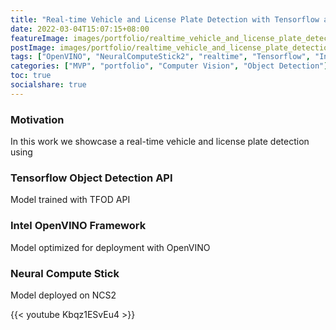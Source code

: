 ```yaml
---
title: "Real-time Vehicle and License Plate Detection with Tensorflow and OpenVINO"
date: 2022-03-04T15:07:15+08:00
featureImage: images/portfolio/realtime_vehicle_and_license_plate_detection_with_openvino/feature_image.gif
postImage: images/portfolio/realtime_vehicle_and_license_plate_detection_with_openvino/post_image.jpg
tags: ["OpenVINO", "NeuralComputeStick2", "realtime", "Tensorflow", "Intel"]
categories: ["MVP", "portfolio", "Computer Vision", "Object Detection"]
toc: true
socialshare: true
---
```


### Motivation
In this work we showcase a real-time vehicle and license plate detection using

### Tensorflow Object Detection API
Model trained with TFOD API

### Intel OpenVINO Framework
Model optimized for deployment with OpenVINO

### Neural Compute Stick
Model deployed on NCS2

{{< youtube Kbqz1ESvEu4 >}}
